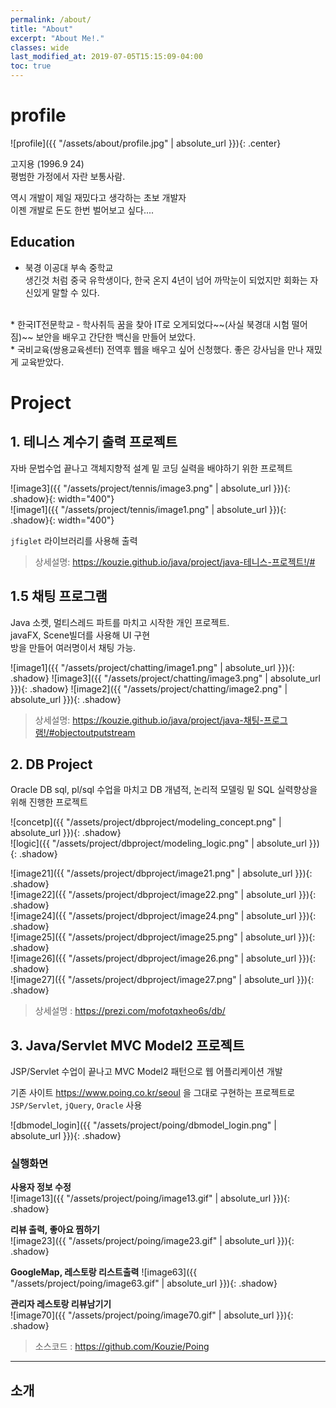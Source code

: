 ```yaml
---
permalink: /about/
title: "About"
excerpt: "About Me!."
classes: wide
last_modified_at: 2019-07-05T15:15:09-04:00
toc: true
---
```


# profile

![profile]({{ "/assets/about/profile.jpg" | absolute_url }}){: .center}  

고지용 (1996.9 24)    
평범한 가정에서 자란 보통사람.  

역시 개발이 제일 재밌다고 생각하는 초보 개발자  
이젠 개발로 돈도 한번 벌어보고 싶다....  

## Education

* 북경 이공대 부속 중학교  
  생긴것 처럼 중국 유학생이다, 한국 온지 4년이 넘어 까막눈이 되었지만 회화는 자신있게 말할 수 있다.  
<br>
* 한국IT전문학교 - 학사취득
  꿈을 찾아 IT로 오게되었다~~(사실 북경대 시험 떨어짐)~~ 보안을 배우고 간단한 백신을 만들어 보았다.
<br>
* 국비교육(쌍용교육센터)  
  전역후 웹을 배우고 싶어 신청했다. 좋은 강사님을 만나 재밌게 교육받았다.

# Project

## 1. 테니스 계수기 출력 프로젝트

자바 문법수업 끝나고 객체지향적 설계 밑 코딩 실력을 배야하기 위한 프로젝트  

![image3]({{ "/assets/project/tennis/image3.png" | absolute_url }}){: .shadow}{: width="400"}  
![image1]({{ "/assets/project/tennis/image1.png" | absolute_url }}){: .shadow}{: width="400"}    

`jfiglet` 라이브러리를 사용해 출력

> 상세설명: https://kouzie.github.io/java/project/java-테니스-프로젝트!/#

## 1.5 채팅 프로그램

Java 소켓, 멀티스레드 파트를 마치고 시작한 개인 프로젝트.  
javaFX, Scene빌더를 사용해 UI 구현  
방을 만들어 여러명이서 채팅 가능.

![image1]({{ "/assets/project/chatting/image1.png" | absolute_url }}){: .shadow}
![image3]({{ "/assets/project/chatting/image3.png" | absolute_url }}){: .shadow}
![image2]({{ "/assets/project/chatting/image2.png" | absolute_url }}){: .shadow}  

> 상세설명: https://kouzie.github.io/java/project/java-채팅-프로그램!/#objectoutputstream


## 2. DB Project  

Oracle DB sql, pl/sql 수업을 마치고 DB 개념적, 논리적 모델링 밑 SQL 실력향상을 위해 진행한 프로젝트  

![concetp]({{ "/assets/project/dbproject/modeling_concept.png" | absolute_url }}){: .shadow}  
![logic]({{ "/assets/project/dbproject/modeling_logic.png" | absolute_url }}){: .shadow}  

![image21]({{ "/assets/project/dbproject/image21.png" | absolute_url }}){: .shadow}  
![image22]({{ "/assets/project/dbproject/image22.png" | absolute_url }}){: .shadow}  
![image24]({{ "/assets/project/dbproject/image24.png" | absolute_url }}){: .shadow}  
![image25]({{ "/assets/project/dbproject/image25.png" | absolute_url }}){: .shadow}  
![image26]({{ "/assets/project/dbproject/image26.png" | absolute_url }}){: .shadow}  
![image27]({{ "/assets/project/dbproject/image27.png" | absolute_url }}){: .shadow}  

> 상세설명 : https://prezi.com/mofotqxheo6s/db/ 


## 3. Java/Servlet MVC Model2 프로젝트

JSP/Servlet 수업이 끝나고 MVC Model2 패턴으로 웹 어플리케이션 개발  

기존 사이트 https://www.poing.co.kr/seoul 을 그대로 구현하는 프로젝트로 `JSP/Servlet`, `jQuery`, `Oracle` 사용

![dbmodel_login]({{ "/assets/project/poing/dbmodel_login.png" | absolute_url }}){: .shadow}  

### 실행화면  

**사용자 정보 수정**  
![image13]({{ "/assets/project/poing/image13.gif" | absolute_url }}){: .shadow}   

**리뷰 출력, 좋아요 찜하기**  
![image23]({{ "/assets/project/poing/image23.gif" | absolute_url }}){: .shadow}  

**GoogleMap, 레스토랑 리스트출력**
![image63]({{ "/assets/project/poing/image63.gif" | absolute_url }}){: .shadow}  

**관리자 레스토랑 리뷰남기기**  
![image70]({{ "/assets/project/poing/image70.gif" | absolute_url }}){: .shadow}  


> 소스코드 : https://github.com/Kouzie/Poing


---

## 소개

